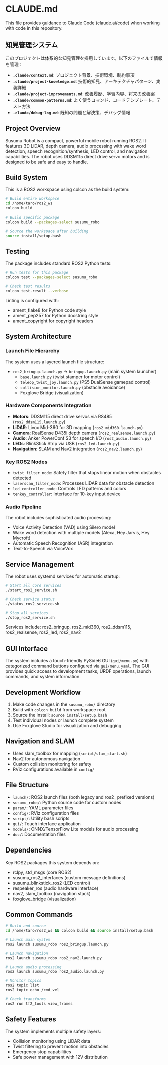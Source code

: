 # CLAUDE.md

This file provides guidance to Claude Code (claude.ai/code) when working with code in this repository.

## 知見管理システム

このプロジェクトは体系的な知見管理を採用しています。以下のファイルで情報を管理：

- **`.claude/context.md`**: プロジェクト背景、技術環境、制約事項
- **`.claude/project-knowledge.md`**: 技術的知見、アーキテクチャパターン、実装詳細
- **`.claude/project-improvements.md`**: 改善履歴、学習内容、将来の改善案
- **`.claude/common-patterns.md`**: よく使うコマンド、コードテンプレート、テスト方法
- **`.claude/debug-log.md`**: 既知の問題と解決策、デバッグ情報

## Project Overview

Susumu Robot is a compact, powerful mobile robot running ROS2. It features 3D LiDAR, depth camera, audio processing with wake word detection, speech recognition/synthesis, LED control, and navigation capabilities. The robot uses DDSM115 direct drive servo motors and is designed to be safe and easy to handle.

## Build System

This is a ROS2 workspace using colcon as the build system:

```bash
# Build entire workspace
cd /home/taro/ros2_ws
colcon build

# Build specific package
colcon build --packages-select susumu_robo

# Source the workspace after building
source install/setup.bash
```

## Testing

The package includes standard ROS2 Python tests:

```bash
# Run tests for this package
colcon test --packages-select susumu_robo

# Check test results
colcon test-result --verbose
```

Linting is configured with:
- ament_flake8 for Python code style
- ament_pep257 for Python docstring style
- ament_copyright for copyright headers

## System Architecture

### Launch File Hierarchy

The system uses a layered launch file structure:

- `ros2_bringup.launch.py` → `bringup.launch.py` (main system launcher)
  - `base.launch.py` (twist stamper for motor control)
  - `teleop_twist_joy.launch.py` (PS5 DualSense gamepad control)
  - `collision_monitor.launch.py` (obstacle avoidance)
  - Foxglove Bridge (visualization)

### Hardware Components Integration

- **Motors**: DDSM115 direct drive servos via RS485 (`ros2_ddsm115.launch.py`)
- **LiDAR**: Livox Mid-360 for 3D mapping (`ros2_mid360.launch.py`)
- **Camera**: RealSense D435i depth camera (`ros2_realsense.launch.py`)
- **Audio**: Anker PowerConf S3 for speech I/O (`ros2_audio.launch.py`)
- **LEDs**: BlinkStick Strip via USB (`ros2_led.launch.py`)
- **Navigation**: SLAM and Nav2 integration (`ros2_nav2.launch.py`)

### Key ROS2 Nodes

- `twist_filter_node`: Safety filter that stops linear motion when obstacles detected
- `laserscan_filter_node`: Processes LiDAR data for obstacle detection
- `led_controller_node`: Controls LED patterns and colors
- `tenkey_controller`: Interface for 10-key input device

### Audio Pipeline

The robot includes sophisticated audio processing:
- Voice Activity Detection (VAD) using Silero model
- Wake word detection with multiple models (Alexa, Hey Jarvis, Hey Mycroft)
- Automatic Speech Recognition (ASR) integration
- Text-to-Speech via VoiceVox

## Service Management

The robot uses systemd services for automatic startup:

```bash
# Start all core services
./start_ros2_service.sh

# Check service status
./status_ros2_service.sh

# Stop all services
./stop_ros2_service.sh
```

Services include: ros2_bringup, ros2_mid360, ros2_ddsm115, ros2_realsense, ros2_led, ros2_nav2

## GUI Interface

The system includes a touch-friendly PySide6 GUI (`gui/menu.py`) with categorized command buttons configured via `gui/menu.yaml`. The GUI provides quick access to development tasks, URDF operations, launch commands, and system information.

## Development Workflow

1. Make code changes in the `susumu_robo/` directory
2. Build with `colcon build` from workspace root
3. Source the install: `source install/setup.bash`
4. Test individual nodes or launch complete system
5. Use Foxglove Studio for visualization and debugging

## Navigation and SLAM

- Uses slam_toolbox for mapping (`script/slam_start.sh`)
- Nav2 for autonomous navigation
- Custom collision monitoring for safety
- RViz configurations available in `config/`

## File Structure

- `launch/`: ROS2 launch files (both legacy and ros2_ prefixed versions)
- `susumu_robo/`: Python source code for custom nodes
- `param/`: YAML parameter files
- `config/`: RViz configuration files
- `script/`: Utility bash scripts
- `gui/`: Touch interface application
- `models/`: ONNX/TensorFlow Lite models for audio processing
- `doc/`: Documentation files

## Dependencies

Key ROS2 packages this system depends on:
- rclpy, std_msgs (core ROS2)
- susumu_ros2_interfaces (custom message definitions)
- susumu_blinkstick_ros2 (LED control)
- respeaker_ros (audio hardware interface)
- nav2, slam_toolbox (navigation stack)
- foxglove_bridge (visualization)

## Common Commands

```bash
# Build and source
cd /home/taro/ros2_ws && colcon build && source install/setup.bash

# Launch main system
ros2 launch susumu_robo ros2_bringup.launch.py

# Launch navigation
ros2 launch susumu_robo ros2_nav2.launch.py

# Launch audio processing
ros2 launch susumu_robo ros2_audio.launch.py

# Monitor topics
ros2 topic list
ros2 topic echo /cmd_vel

# Check transforms
ros2 run tf2_tools view_frames
```

## Safety Features

The system implements multiple safety layers:
- Collision monitoring using LiDAR data
- Twist filtering to prevent motion into obstacles
- Emergency stop capabilities
- Safe power management with 12V distribution